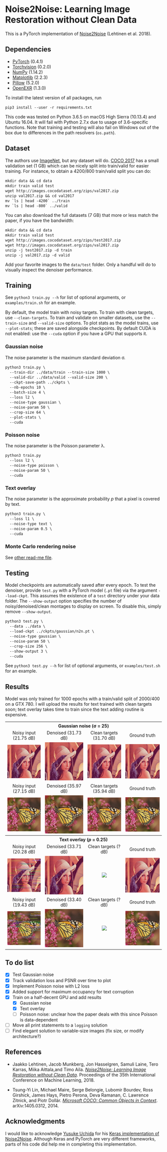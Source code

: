 # Noise2Noise: Learning Image Restoration without Clean Data

This is a PyTorch implementation of [Noise2Noise](https://arxiv.org/abs/1803.04189) (Lehtinen et al. 2018).

## Dependencies

* [PyTorch](https://pytorch.org/) (0.4.1)
* [Torchvision](https://pytorch.org/docs/stable/torchvision/index.html) (0.2.0)
* [NumPy](http://www.numpy.org/) (1.14.2)
* [Matplotlib](https://matplotlib.org/) (2.2.3)
* [Pillow](https://pillow.readthedocs.io/en/latest/index.html) (5.2.0)
* [OpenEXR](http://www.openexr.com/) (1.3.0)

To install the latest version of all packages, run
```
pip3 install --user -r requirements.txt
```

This code was tested on Python 3.6.5 on macOS High Sierra (10.13.4) and Ubuntu 16.04. It will fail with Python 2.7.x due to usage of 3.6-specific functions. Note that training and testing will also fail on Windows out of the box due to differences in the path resolvers (`os.path`).

## Dataset

The authors use [ImageNet](http://image-net.org/download), but any dataset will do. [COCO 2017](http://cocodataset.org/#download) has a small validation set (1 GB) which can be nicely split into train/valid for easier training. For instance, to obtain a 4200/800 train/valid split you can do:
```
mkdir data && cd data
mkdir train valid test
wget http://images.cocodataset.org/zips/val2017.zip
unzip val2017.zip && cd val2017
mv `ls | head -4200` ../train
mv `ls | head -800` ../valid
```

You can also download the full datasets (7 GB) that more or less match the paper, if you have the bandwidth:

```
mkdir data && cd data
mkdir train valid test
wget http://images.cocodataset.org/zips/test2017.zip
wget http://images.cocodataset.org/zips/val2017.zip
unzip -j test2017.zip -d train
unzip -j val2017.zip -d valid
```

Add your favorite images to the `data/test` folder. Only a handful will do to visually inspect the denoiser performance.

## Training

See `python3 train.py --h` for list of optional arguments, or `examples/train.sh` for an example.

By default, the model train with noisy targets. To train with clean targets, use `--clean-targets`. To train and validate on smaller datasets, use the `--train-size` and `--valid-size` options. To plot stats as the model trains, use `--plot-stats`; these are saved alongside checkpoints. By default CUDA is not enabled: use the `--cuda` option if you have a GPU that supports it.

### Gaussian noise
The noise parameter is the maximum standard deviation σ.
```
python3 train.py \
  --train-dir ../data/train --train-size 1000 \
  --valid-dir ../data/valid --valid-size 200 \
  --ckpt-save-path ../ckpts \
  --nb-epochs 10 \
  --batch-size 4 \
  --loss l2 \
  --noise-type gaussian \
  --noise-param 50 \
  --crop-size 64 \
  --plot-stats \
  --cuda
```

### Poisson noise
The noise parameter is the Poisson parameter λ.
```
python3 train.py
  --loss l2 \
  --noise-type poisson \
  --noise-param 50 \
  --cuda
```

### Text overlay
The noise parameter is the approximate probability *p* that a pixel is covered by text.
```
python3 train.py \
  --loss l1 \
  --noise-type text \
  --noise-param 0.5 \
  --cuda
```

### Monte Carlo rendering noise

See [other read-me file](MonteCarlo.md).

## Testing

Model checkpoints are automatically saved after every epoch. To test the denoiser, provide `test.py` with a PyTorch model (`.pt` file) via the argument `--load-ckpt`. This assumes the existence of a `test` directory under your data folder. The `--show-output` option specifies the number of noisy/denoised/clean montages to display on screen. To disable this, simply remove `--show-output`.

```
python3 test.py \
  --data ../data \
  --load-ckpt ../ckpts/gaussian/n2n.pt \
  --noise-type gaussian \
  --noise-param 50 \
  --crop-size 256 \
  --show-output 3 \
  --cuda
```

See `python3 test.py --h` for list of optional arguments, or `examples/test.sh` for an example.

## Results

Model was only trained for 1000 epochs with a train/valid split of 2000/400 on a GTX 780. I will upload the results for text trained with clean targets soon; text overlay takes time to train since the text adding routine is expensive.


<table align="center">
  <tr align="center">
    <th colspan=9>Gaussian noise (σ = 25)</td>
  </tr>
  <tr align="center">
    <td colspan=2>Noisy input (21.75 dB)</td>
    <td colspan=2>Denoised (31.73 dB)</td>
    <td colspan=2>Clean targets (31.70 dB)</td>
    <td colspan=2>Ground truth</td>
  </tr>
  <tr align="center">
    <td colspan=2><img src="figures/lenna-gaussian-noisy.png"></td>
    <td colspan=2><img src="figures/lenna-gaussian-denoised.png"></td>
    <td colspan=2><img src="figures/lenna-gaussian-clean-denoised.png"></td>
    <td colspan=2><img src="figures/lenna.png"></td>
  </tr>  
  <tr align="center">
    <td colspan=2>Noisy input (27.15 dB)</td>
    <td colspan=2>Denoised (35.97 dB)</td>
    <td colspan=2>Clean targets (35.94 dB)</td>
    <td colspan=2>Ground truth</td>
  </tr>
  <tr align="center">
    <td colspan=2><img src="figures/monarch-gaussian-noisy.png"></td>
    <td colspan=2><img src="figures/monarch-gaussian-denoised.png"></td>
    <td colspan=2><img src="figures/monarch-gaussian-clean-denoised.png"></td>
    <td colspan=2><img src="figures/monarch.png"></td>
  </tr> 

  <tr align="center">
    <th colspan=9>Text overlay (<i>p</i> = 0.25)</td>
  </tr>
  <tr align="center">
  <td colspan=2>Noisy input (20.28 dB)</td>
  <td colspan=2>Denoised (33.71 dB)</td>
  <td colspan=2>Clean targets (? dB)</td>
  <td colspan=2>Ground truth</td>
  </tr>
  <tr align="center">
    <td colspan=2><img src="figures/lenna-text-noisy.png"></td>
    <td colspan=2><img src="figures/lenna-text-denoised.png"></td>
    <td colspan=2><img src="figures/lenna-text-clean-denoised.png"></td>
    <td colspan=2><img src="figures/lenna.png"></td>
  </tr>  
  <tr align="center">
    <td colspan=2>Noisy input (19.43 dB)</td>
    <td colspan=2>Denoised (33.40 dB)</td>
  <td colspan=2>Clean targets (? dB)</td>
    <td colspan=2>Ground truth</td>
  </tr>
  <tr align="center">
    <td colspan=2><img src="figures/monarch-text-noisy.png"></td>
    <td colspan=2><img src="figures/monarch-text-denoised.png"></td>
    <td colspan=2><img src="figures/monarch-text-clean-denoised.png"></td>
    <td colspan=2><img src="figures/monarch.png"></td>
  </tr>  
</table>

## To do list
- [x] Test Gaussian noise
- [x] Track validation loss and PSNR over time to plot
- [x] Implement Poisson noise with L2 loss
- [x] Added support for maximum occupancy for text corruption
- [x] Train on a half-decent GPU and add results
  - [x] Gaussian noise
  - [x] Text overlay
  - [ ] Poisson noise: unclear how the paper deals with this since Poisson is data-dependent
- [ ] Move all print statements to a `logging` solution
- [ ] Find elegant solution to variable-size images (fix size, or modify architecture?)

## References
* Jaakko Lehtinen, Jacob Munkberg, Jon Hasselgren, Samuli Laine, Tero Karras, Miika Aittala,and Timo Aila. [*Noise2Noise: Learning Image Restoration without Clean Data*](https://research.nvidia.com/publication/2018-07_Noise2Noise%3A-Learning-Image). Proceedings of the 35th International Conference on Machine Learning, 2018.

* Tsung-Yi Lin, Michael Maire, Serge Belongie, Lubomir Bourdev, Ross Girshick, James Hays, Pietro Perona, Deva Ramanan, C. Lawrence Zitnick, and Piotr Dollár. [*Microsoft COCO: Common Objects in Context*](https://arxiv.org/abs/1405.0312). arXiv:1405.0312, 2014.

## Acknowledgments

I would like to acknowledge [Yusuke Uchida](https://yu4u.github.io/) for his [Keras implementation of Noise2Noise](https://github.com/yu4u/noise2noise). Although Keras and PyTorch are very different frameworks, parts of his code did help me in completing this implementation.
